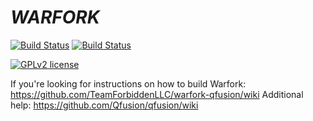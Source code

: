 # ___WARFORK___ 

[![Build Status][travis-badge]][travis-url]
[![Build Status][appveyor-badge]][appveyor-url]

[travis-badge]: https://travis-ci.com/TeamForbiddenLLC/warfork-qfusion.svg?branch=master
[travis-url]: https://travis-ci.com/TeamForbiddenLLC/warfork-qfusion/
[appveyor-badge]: https://ci.appveyor.com/api/projects/status/kpu8ugd2fs22vm59?svg=true
[appveyor-url]: https://ci.appveyor.com/project/Warfork/warfork-qfusion
[![GPLv2 license](https://img.shields.io/badge/license-GPLv2-blue.svg)](LICENSE.txt)

If you're looking for instructions on how to build Warfork: https://github.com/TeamForbiddenLLC/warfork-qfusion/wiki
Additional help: https://github.com/Qfusion/qfusion/wiki
